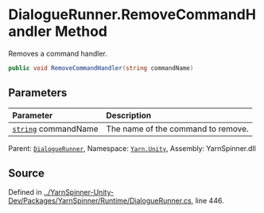 # DialogueRunner.RemoveCommandHandler Method

Removes a command handler.


```csharp
public void RemoveCommandHandler(string commandName)
```

## Parameters
|Parameter|Description|
|:---|:---|
|[`string`](https://docs.microsoft.com/dotnet/api/System.String) commandName|The name of the command to remove.|


<div class="class-metadata">

Parent: [`DialogueRunner`](/api/csharp/yarn.unity/dialoguerunner.md), Namespace: [`Yarn.Unity`](/api/csharp/yarn.unity/README.md), Assembly: YarnSpinner.dll
</div>

## Source
Defined in [../YarnSpinner-Unity-Dev/Packages/YarnSpinner/Runtime/DialogueRunner.cs](https://github.com/YarnSpinnerTool/YarnSpinner-Unity//blob/develop/Runtime/DialogueRunner.cs#L446), line 446.
